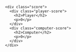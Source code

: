 
      <div class="score">
        <div class="player-score">
          <h2>Player</h2>
          <p>0</p>
        </div>
        <div class="computer-score">
          <h2>Computer</h2>
          <p>0</p>
        </div>
      </div>
